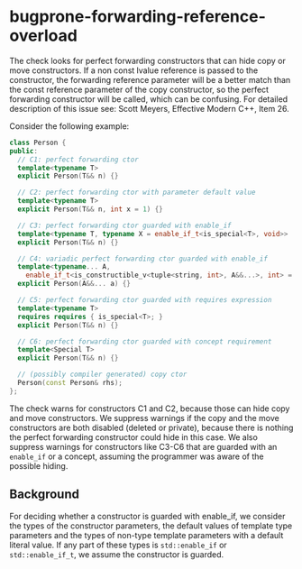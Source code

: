 # bugprone-forwarding-reference-overload

The check looks for perfect forwarding constructors that can hide copy
or move constructors. If a non const lvalue reference is passed to the
constructor, the forwarding reference parameter will be a better match
than the const reference parameter of the copy constructor, so the
perfect forwarding constructor will be called, which can be confusing.
For detailed description of this issue see: Scott Meyers, Effective
Modern C++, Item 26.

Consider the following example:

```c++
class Person {
public:
  // C1: perfect forwarding ctor
  template<typename T>
  explicit Person(T&& n) {}

  // C2: perfect forwarding ctor with parameter default value
  template<typename T>
  explicit Person(T&& n, int x = 1) {}

  // C3: perfect forwarding ctor guarded with enable_if
  template<typename T, typename X = enable_if_t<is_special<T>, void>>
  explicit Person(T&& n) {}

  // C4: variadic perfect forwarding ctor guarded with enable_if
  template<typename... A,
    enable_if_t<is_constructible_v<tuple<string, int>, A&&...>, int> = 0>
  explicit Person(A&&... a) {}

  // C5: perfect forwarding ctor guarded with requires expression
  template<typename T>
  requires requires { is_special<T>; }
  explicit Person(T&& n) {}

  // C6: perfect forwarding ctor guarded with concept requirement
  template<Special T>
  explicit Person(T&& n) {}

  // (possibly compiler generated) copy ctor
  Person(const Person& rhs);
};
```

The check warns for constructors C1 and C2, because those can hide copy
and move constructors. We suppress warnings if the copy and the move
constructors are both disabled (deleted or private), because there is
nothing the perfect forwarding constructor could hide in this case. We
also suppress warnings for constructors like C3-C6 that are guarded with
an `enable_if` or a concept, assuming the programmer was aware of the
possible hiding.

## Background

For deciding whether a constructor is guarded with enable_if, we
consider the types of the constructor parameters, the default values of
template type parameters and the types of non-type template parameters
with a default literal value. If any part of these types is
`std::enable_if` or `std::enable_if_t`, we assume the constructor is
guarded.
